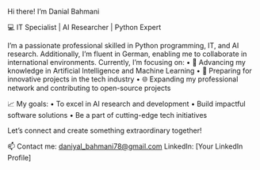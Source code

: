 Hi there! I’m Danial Bahmani

💻 IT Specialist | AI Researcher | Python Expert

I’m a passionate professional skilled in Python programming, IT, and AI research. Additionally, I’m fluent in German, enabling me to collaborate in international environments. Currently, I’m focusing on:
	• 🚀 Advancing my knowledge in Artificial Intelligence and Machine Learning
	•	💼 Preparing for innovative projects in the tech industry
	• 🌐 Expanding my professional network and contributing to open-source projects

📈 My goals:
	•	To excel in AI research and development
	•	Build impactful software solutions
	•	Be a part of cutting-edge tech initiatives

Let’s connect and create something extraordinary together!

📫 Contact me:
daniyal_bahmani78@gmail.com
LinkedIn: [Your LinkedIn Profile]



